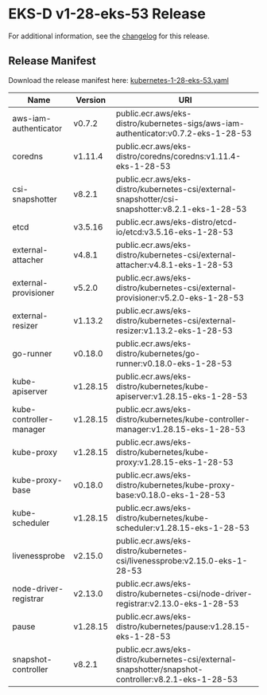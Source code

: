 # EKS-D v1-28-eks-53 Release

For additional information, see the [changelog](CHANGELOG-v1-28-eks-53.md) for this release.

## Release Manifest

Download the release manifest here: [kubernetes-1-28-eks-53.yaml](https://distro.eks.amazonaws.com/kubernetes-1-28/kubernetes-1-28-eks-53.yaml)

| Name | Version | URI |
|------|---------|-----|
| aws-iam-authenticator | v0.7.2 | public.ecr.aws/eks-distro/kubernetes-sigs/aws-iam-authenticator:v0.7.2-eks-1-28-53 |
| coredns | v1.11.4 | public.ecr.aws/eks-distro/coredns/coredns:v1.11.4-eks-1-28-53 |
| csi-snapshotter | v8.2.1 | public.ecr.aws/eks-distro/kubernetes-csi/external-snapshotter/csi-snapshotter:v8.2.1-eks-1-28-53 |
| etcd | v3.5.16 | public.ecr.aws/eks-distro/etcd-io/etcd:v3.5.16-eks-1-28-53 |
| external-attacher | v4.8.1 | public.ecr.aws/eks-distro/kubernetes-csi/external-attacher:v4.8.1-eks-1-28-53 |
| external-provisioner | v5.2.0 | public.ecr.aws/eks-distro/kubernetes-csi/external-provisioner:v5.2.0-eks-1-28-53 |
| external-resizer | v1.13.2 | public.ecr.aws/eks-distro/kubernetes-csi/external-resizer:v1.13.2-eks-1-28-53 |
| go-runner | v0.18.0 | public.ecr.aws/eks-distro/kubernetes/go-runner:v0.18.0-eks-1-28-53 |
| kube-apiserver | v1.28.15 | public.ecr.aws/eks-distro/kubernetes/kube-apiserver:v1.28.15-eks-1-28-53 |
| kube-controller-manager | v1.28.15 | public.ecr.aws/eks-distro/kubernetes/kube-controller-manager:v1.28.15-eks-1-28-53 |
| kube-proxy | v1.28.15 | public.ecr.aws/eks-distro/kubernetes/kube-proxy:v1.28.15-eks-1-28-53 |
| kube-proxy-base | v0.18.0 | public.ecr.aws/eks-distro/kubernetes/kube-proxy-base:v0.18.0-eks-1-28-53 |
| kube-scheduler | v1.28.15 | public.ecr.aws/eks-distro/kubernetes/kube-scheduler:v1.28.15-eks-1-28-53 |
| livenessprobe | v2.15.0 | public.ecr.aws/eks-distro/kubernetes-csi/livenessprobe:v2.15.0-eks-1-28-53 |
| node-driver-registrar | v2.13.0 | public.ecr.aws/eks-distro/kubernetes-csi/node-driver-registrar:v2.13.0-eks-1-28-53 |
| pause | v1.28.15 | public.ecr.aws/eks-distro/kubernetes/pause:v1.28.15-eks-1-28-53 |
| snapshot-controller | v8.2.1 | public.ecr.aws/eks-distro/kubernetes-csi/external-snapshotter/snapshot-controller:v8.2.1-eks-1-28-53 |
